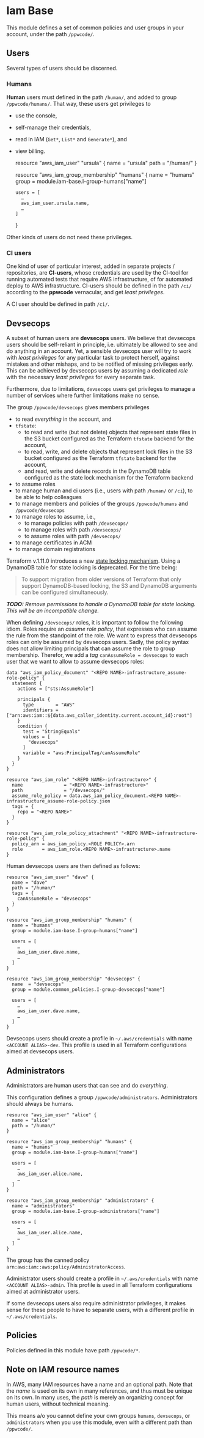 # Iam Base

This module defines a set of common policies and user groups in your account, under the path `/ppwcode/`.

## Users

Several types of users should be discerned.

### Humans

**Human** users must defined in the path `/human/`, and added to group `/ppwcode/humans/`.
That way, these users get privileges to

- use the console,
- self-manage their credentials,
- read in IAM (`Get*`, `List*` and `Generate*`), and
- view billing.


    resource "aws_iam_user" "ursula" {
      name = "ursula"
      path = "/human/"
    }

    resource "aws_iam_group_membership" "humans" {
      name = "humans"
      group = module.iam-base.I-group-humans["name"]

      users = [
        …
        aws_iam_user.ursula.name,
        …
      ]
    }

Other kinds of users do not need these privileges.

### CI users

One kind of user of particular interest, added in separate projects / repositories, are **CI-users**, whose credentials
are used by the CI-tool for running automated tests that require AWS infrastructure, of for automated deploy to AWS
infrastructure. CI-users should be defined in the path `/ci/` according to the **ppwcode** vernacular, and get
_least privileges_.

A CI user should be defined in path `/ci/`.

## Devsecops

A subset of human users are **devsecops** users. We believe that devsecops users should be self-reliant in principle,
i.e. ultimately be allowed to see and do anything in an account. Yet, a sensible devsecops user will try to work with
_least privileges_ for any particular task to protect herself, against mistakes and other mishaps, and to be notified of
missing privileges early. This can be achieved by devsecops users by assuming a dedicated _role_ with the necessary
_least privileges_ for every separate task.

Furthermore, due to limitations, `devsecops` users get privileges to manage a number of services where further
limitations make no sense.

The group `/ppwcode/devsecops` gives members privileges

- to read _everything_ in the account, and
- `tfstate`:
  - to read and write (but not delete) objects that represent state files in the S3 bucket configured as the Terraform
    `tfstate` backend for the account,
  - to read, write, and delete objects that represent lock files in the S3 bucket configured as the Terraform
    `tfstate` backend for the account, 
  - and read, write and delete records in the DynamoDB table configured as the state lock mechanism for the
    Terraform backend
- to assume roles
- to manage human and ci users (i.e., users with path `/human/` or `/ci`), to be able to help colleagues
- to manage members and policies of the groups `/ppwcode/humans` and `/ppwcode/devsecops`
- to manage roles to assume, i.e.,
  - to manage policies with path `/devsecops/`
  - to manage roles with path `/devsecops/`
  - to assume roles with path `/devsecops/`
- to manage certificates in ACM
- to manage domain registrations

Terraform v.1.11.0 introduces a new [state locking mechanism]. Using a DynamoDB table for state locking is deprecated.
For the time being:

> To support migration from older versions of Terraform that only support DynamoDB-based locking, the S3 and
> DynamoDB arguments can be configured simultaneously.

_**TODO:** Remove permissions to handle a DynamoDB table for state locking. This will be an incompatible change._

When defining `/devsecops/` roles, it is important to follow the following idiom.
Roles require an _assume role policy_, that expresses who can assume the rule from the standpoint of the role. We want
to express that devsecops roles can only be assumed by devsecops users. Sadly, the policy syntax does not allow limiting
principals that can assume the role to group membership. Therefor, we add a _tag_ `canAssumeRole = devsecops` to each
user that we want to allow to assume devsecops roles:

    data "aws_iam_policy_document" "<REPO NAME>-infrastructure_assume-role-policy" {
      statement {
        actions = ["sts:AssumeRole"]

        principals {
          type        = "AWS"
          identifiers = ["arn:aws:iam::${data.aws_caller_identity.current.account_id}:root"]
        }
        condition {
          test = "StringEquals"
          values = [
            "devsecops"
          ]
          variable = "aws:PrincipalTag/canAssumeRole"
        }
      }
    }

    resource "aws_iam_role" "<REPO NAME>-infrastructure>" {
      name               = "<REPO NAME>-infrastructure>"
      path               = "/devsecops/"
      assume_role_policy = data.aws_iam_policy_document.<REPO NAME>-infrastructure_assume-role-policy.json
      tags = {
        repo = "<REPO NAME>"
      }
    }

    resource "aws_iam_role_policy_attachment" "<REPO NAME>-infrastructure-role-policy" {
      policy_arn = aws_iam_policy.<ROLE POLICY>.arn
      role       = aws_iam_role.<REPO NAME>-infrastructure>.name
    }

Human devsecops users are then defined as follows:

    resource "aws_iam_user" "dave" {
      name = "dave"
      path = "/human/"
      tags = {
        canAssumeRole = "devsecops"
      }
    }

    resource "aws_iam_group_membership" "humans" {
      name = "humans"
      group = module.iam-base.I-group-humans["name"]

      users = [
        …
        aws_iam_user.dave.name,
        …
      ]
    }

    resource "aws_iam_group_membership" "devsecops" {
      name  = "devsecops"
      group = module.common_policies.I-group-devsecops["name"]

      users = [
        …
        aws_iam_user.dave.name,
        …
      ]
    }

Devsecops users should create a profile in `~/.aws/credentials` with name `<ACCOUNT ALIAS>-dev`. This profile is used
in all Terraform configurations aimed at devsecops users.

## Administrators

Administrators are human users that can see and do _everything_.

This configuration defines a group `/ppwcode/administrators`. Administrators should always be humans.

    resource "aws_iam_user" "alice" {
      name = "alice"
      path = "/human/"
    }

    resource "aws_iam_group_membership" "humans" {
      name = "humans"
      group = module.iam-base.I-group-humans["name"]

      users = [
        …
        aws_iam_user.alice.name,
        …
      ]
    }

    resource "aws_iam_group_membership" "administrators" {
      name = "administrators"
      group = module.iam-base.I-group-administrators["name"]

      users = [
        …
        aws_iam_user.alice.name,
        …
      ]
    }

The group has the canned policy `arn:aws:iam::aws:policy/AdministratorAccess`.

Administrator users should create a profile in `~/.aws/credentials` with name `<ACCOUNT ALIAS>-admin`. This profile is
used in all Terraform configurations aimed at administrator users.

If some devsecops users also require administrator privileges, it makes sense for these people to have to separate
users, with a different profile in `~/.aws/credentials`.

## Policies

Policies defined in this module have path `/ppwcode/*`.

## Note on IAM resource names

In AWS, many IAM resources have a name and an optional path. Note that the _name_ is used on its own in many references,
and thus must be unique on its own. In many uses, the _path_ is merely an organizing concept for human users, without
technical meaning.

This means a/o you cannot define your own groups `humans`, `devsecops`, or `administrators` when you use this module,
even with a different path than `/ppwcode/`.

[state locking mechanism]: https://developer.hashicorp.com/terraform/language/backend/s3#state-locking
